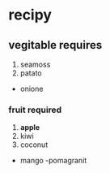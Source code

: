 # recipy
## vegitable requires 
1. seamoss
2. patato
-  onione
### fruit required
1. **apple**
2. kiwi
3. coconut
- mango
-pomagranit
